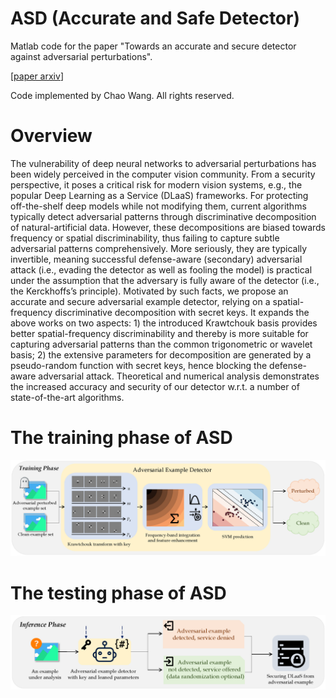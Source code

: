 # ASD (Accurate and Safe Detector)
Matlab code for the paper "Towards an accurate and secure detector against adversarial perturbations".

[[paper arxiv](https://arxiv.org/abs/2305.10856)]

Code implemented by Chao Wang. All rights reserved.

# Overview
The vulnerability of deep neural networks to adversarial perturbations has been widely perceived in the computer vision community. From a security perspective, it poses a critical risk for modern vision systems, e.g., the popular Deep Learning as a Service (DLaaS) frameworks. For protecting off-the-shelf deep models while not modifying them, current algorithms typically detect adversarial patterns through discriminative decomposition of natural-artificial data. However, these decompositions are biased towards frequency or spatial discriminability, thus failing to capture subtle adversarial patterns comprehensively. More seriously, they are typically invertible, meaning successful defense-aware (secondary) adversarial attack (i.e., evading the detector as well as fooling the model) is practical under the assumption that the adversary is fully aware of the detector (i.e., the Kerckhoffs’s principle). Motivated by such facts, we propose an accurate and secure adversarial example detector, relying on a spatial-frequency discriminative decomposition with secret keys. It expands the above works on two aspects: 1) the introduced Krawtchouk basis provides better spatial-frequency discriminability and thereby is more suitable for capturing adversarial patterns than the common trigonometric or wavelet basis; 2) the extensive parameters for decomposition are generated by a pseudo-random function with secret keys, hence blocking the defense-aware adversarial attack. Theoretical and numerical analysis demonstrates the increased accuracy and security of our detector w.r.t. a number of state-of-the-art algorithms.

# The training phase of ASD
<div align="center">
  <img src="https://github.com/ChaoWang1016/ASD/blob/main/data/The%20training%20phase%20of%20ASD.png">
</div>

# The testing phase of ASD
<div align="center">
  <img src="https://github.com/ChaoWang1016/ASD/blob/main/data/The%20testing%20phase%20of%20ASD.png">
</div>
